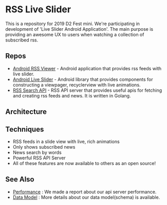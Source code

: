 # RSS Live Slider

This is a repository for 2019 D2 Fest mini. We're participating in development of 'Live Slider Android Application'. The main purpose is providing an awesome UX to users when watching a collection of subscribed rss.

## Repos

- [Android RSS Viewer](https://github.com/Park-Wonbin/android-rss-viewer) - Android application that provides rss feeds with live slider.
- [Android Live Slider](https://github.com/shhj1998/android-live-slider) - Android library that provides components for constructing a viewpager, recyclerview with live animations.
- [RSS Search API](https://github.com/shhj1998/rss-search-api) - RSS API server that provides useful apis for fetching and creating rss feeds and news. It is written in Golang.

## Architecture



## Techniques

- RSS feeds in a slide view with live, rich animations
- Only shows subscribed news
- News search by words
- Powerful RSS API Server
- All of these features are now available to others as an open source!

## See Also

- [Performance](https://github.com/shhj1998/rss-search-api#performance) : We made a report about our api server performance.
- [Data Model](https://github.com/shhj1998/rss-search-api#schema) : More details about our data model(schema) is available.